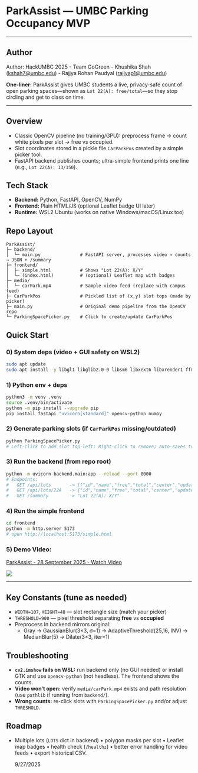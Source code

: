 # ParkAssist — UMBC Parking Occupancy MVP
---

## Author

  Author:
    HackUMBC 2025 - Team GoGreen
    - Khushika Shah (kshah7@umbc.edu) 
    - Rajjya Rohan Paudyal (rajjyap1@umbc.edu)

**One-liner:** ParkAssist gives UMBC students a live, privacy-safe count of open parking spaces—shown as `Lot 22(A): free/total`—so they stop circling and get to class on time.

---

## Overview
- Classic OpenCV pipeline (no training/GPU): preprocess frame → count white pixels per slot → free vs occupied.
- Slot coordinates stored in a pickle file `CarParkPos` created by a simple picker tool.
- FastAPI backend publishes counts; ultra-simple frontend prints one line (e.g., `Lot 22(A): 13/150`).

## Tech Stack
- **Backend:** Python, FastAPI, OpenCV, NumPy
- **Frontend:** Plain HTML/JS (optional Leaflet badge UI later)
- **Runtime:** WSL2 Ubuntu (works on native Windows/macOS/Linux too)

## Repo Layout
```
ParkAssist/
├─ backend/
│  └─ main.py               # FastAPI server, processes video → counts → JSON + /summary
├─ frontend/
│  ├─ simple.html           # Shows "Lot 22(A): X/Y"
│  └─ (index.html)          # (optional) Leaflet map with badges
├─ media/
│  └─ carPark.mp4           # Sample video feed (replace with campus feed)
├─ CarParkPos               # Pickled list of (x,y) slot tops (made by picker)
├─ main.py                  # Original demo pipeline from the OpenCV repo
└─ ParkingSpacePicker.py    # Click to create/update CarParkPos
```

## Quick Start

### 0) System deps (video + GUI safety on WSL2)
```bash
sudo apt update
sudo apt install -y libgl1 libglib2.0-0 libsm6 libxext6 libxrender1 ffmpeg libgtk-3-0
```

### 1) Python env + deps
```bash
python3 -m venv .venv
source .venv/bin/activate
python -m pip install --upgrade pip
pip install fastapi "uvicorn[standard]" opencv-python numpy
```

### 2) Generate parking slots (if `CarParkPos` missing/outdated)
```bash
python ParkingSpacePicker.py
# Left-click to add slot top-left; Right-click to remove; auto-saves to CarParkPos
```

### 3) Run the backend (from repo root)
```bash
python -m uvicorn backend.main:app --reload --port 8000
# Endpoints:
#   GET /api/lots       -> [{"id","name","free","total","center","updatedAt"}]
#   GET /api/lots/22A   -> {"id","name","free","total","center","updatedAt"}
#   GET /summary        -> "Lot 22(A): X/Y"
```

### 4) Run the simple frontend
```bash
cd frontend
python -m http.server 5173
# open http://localhost:5173/simple.html
```

### 5) Demo Video:
<div>
    <a href="https://www.loom.com/share/102595ef4137469b9688cd86916b262a">
      <p>ParkAssist - 28 September 2025 - Watch Video</p>
    </a>
    <a href="https://www.loom.com/share/102595ef4137469b9688cd86916b262a">
      <img style="max-width:300px;" src="https://cdn.loom.com/sessions/thumbnails/102595ef4137469b9688cd86916b262a-f684df3ba2f733b2-full-play.gif">
    </a>
  </div>


---

## Key Constants (tune as needed)
- `WIDTH=107`, `HEIGHT=48` — slot rectangle size (match your picker)
- `THRESHOLD=900` — pixel threshold separating **free** vs **occupied**
- Preprocess in backend mirrors original:
  - Gray → GaussianBlur(3×3, σ=1) → AdaptiveThreshold(25,16, INV) → MedianBlur(5) → Dilate(3×3, iter=1)

## Troubleshooting
- **`cv2.imshow` fails on WSL:** run backend only (no GUI needed) or install GTK and use `opencv-python` (not headless). The frontend shows the counts.
- **Video won’t open:** verify `media/carPark.mp4` exists and path resolution (use `pathlib` if running from `backend/`).
- **Wrong counts:** re-click slots with `ParkingSpacePicker.py` and/or adjust `THRESHOLD`.

## Roadmap
- Multiple lots (`LOTS` dict in backend) • polygon masks per slot • Leaflet map badges • health check (`/healthz`) • better error handling for video feeds • export historical CSV.

    9/27/2025
